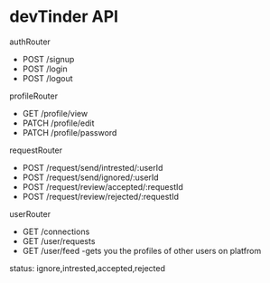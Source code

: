 # devTinder API

authRouter
- POST /signup
- POST /login
- POST /logout

profileRouter
- GET /profile/view
- PATCH /profile/edit
- PATCH /profile/password

requestRouter
- POST /request/send/intrested/:userId
- POST /request/send/ignored/:userId
- POST /request/review/accepted/:requestId
- POST /request/review/rejected/:requestId

userRouter
- GET /connections
- GET /user/requests
- GET /user/feed -gets you the profiles of other users on platfrom 

status: ignore,intrested,accepted,rejected